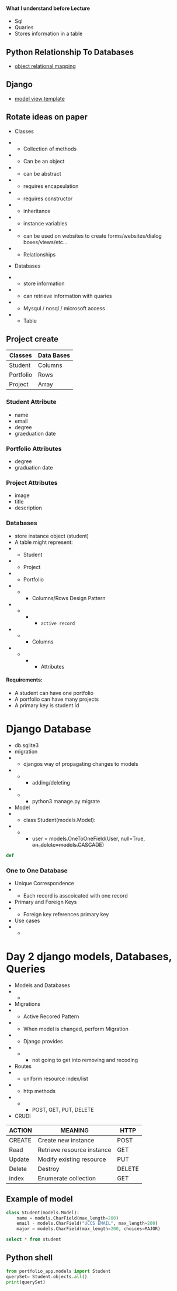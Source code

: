 #### What I understand before Lecture
- Sql
- Quaries
- Stores information in a table
## Python Relationship To Databases
- [object relational mapping](ORM.md)
## Django
- [model view template](MVT.md)


## Rotate ideas on paper
- Classes
- - Collection of methods
- - Can be an object 
- - can be abstract
- - requires encapsulation
- - requires constructor
- - inheritance
- - instance variables
- - can be used on websites to create forms/websites/dialog boxes/views/etc...
- - Relationships

- Databases
- - store information
- - can retrieve information with quaries 
- - Mysqul / nosql / microsoft access
- - Table


## Project create
| Classes | Data Bases |
| -- | -- |
| Student |  Columns |
| Portfolio | Rows | 
| Project   |  Array  |

### Student Attribute
- name
- email
- degree
- graeduation date

### Portfolio Attributes
- degree
- graduation date


### Project Attributes
- image
- title
- description

### Databases
- store instance object (student)
- A table might represent:
- - Student
- - Project
- - Portfolio
- - - Columns/Rows Design Pattern
- - - - `active record`
- - - Columns
- - - - Attributes


#### Requirements:
- A student can have one portfolio
- A portfolio can have many projects
- A primary key is student id

# Django Database
- db.sqlite3
- migration
- - djangos way of propagating changes to models
- - - adding/deleting
- - - python3 manage.py migrate
- Model
- - class Student(models.Model):
- - - user = models.OneToOneField(User, null=True, <S>on_delete=models.CASCADE</S>)

```python
def 
```

### One to One Database
- Unique Correspondence
- - Each record is asscoicated with one record
- Primary and Foreign Keys
- - Foreign key references primary key
- Use cases
- - 
# Day 2 django models, Databases, Queries
- Models and Databases
- - 
- Migrations
- - Active Recored Pattern
- - When model is changed, perform Migration
- - Django provides
- - - not going to get into removing and recoding
- Routes
- - uniform resource index/list
- - http methods
- - - POST, GET, PUT, DELETE
- CRUDI

| ACTION | MEANING | HTTP | 
|  -- | -- | -- |
| CREATE | Create new instance | POST |
| Read | Retrieve resource instance | GET |
| Update | Modify existing resource | PUT |
| Delete | Destroy | DELETE|
| index | Enumerate collection | GET |

## Example of model
```python
class Student(models.Model):
    name = models.CharField(max_length=200)
    email - models.CharField("UCCS EMAIL", max_length=200)
    major = models.CharField(max_length=200, choices=MAJOR)
```
```Sql
select * from student
```
## Python shell
```python
from portfolio_app.models import Student
querySet= Student.objects.all()
print(querySet)
```


